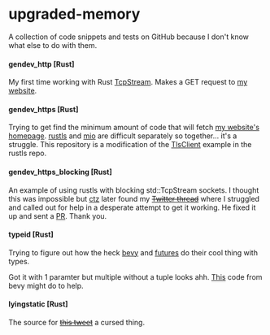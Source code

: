 # upgraded-memory
A collection of code snippets and tests on GitHub because I don't know what else to do with them.

#### gendev_http [Rust]
My first time working with Rust [TcpStream][std_tcpstream]. Makes a GET request to
[my website](nyble.dev).

#### gendev_https [Rust]
Trying to get find the minimum amount of code that will fetch [my website's homepage](nyble.dev).
[rustls][rustls_repo] and [mio][mio_repo] are difficult separately so together... it's a struggle.
This repository is a modification of the [TlsClient][rustls_tlsclient] example in the rustls repo.

#### gendev_https_blocking [Rust]
An example of using rustls with blocking std::TcpStream sockets. I thought this was impossible but
[ctz][ctz] later found my ~~[Twitter thread][rustls_twt_thread]~~ where I struggled and called out
for help in a desperate attempt to get it working. He fixed it up and sent a [PR][pr_1]. Thank you. 

#### typeid [Rust]
Trying to figure out how the heck [bevy][bevy-src] and [futures][futures-src] do their cool thing
with types.

Got it with 1 paramter but multiple without a tuple looks ahh. [This][bevy-systemparam] code from
bevy might do to help.

#### lyingstatic [Rust]
The source for ~~[this tweet][lyingstatic-tweet]~~ a cursed thing.

[lyingstatic-tweet]: https://twitter.com/genuinebyte/status/1329947987448123397?s=20

[ctz]: https://github.com/ctz
[mio_repo]: https://github.com/carllerche/mio
[pr_1]: https://github.com/genuinebyte/upgraded-journey/pull/1
[rustls_repo]: https://github.com/ctz/rustls
[rustls_twt_thread]: https://twitter.com/genuinebyte/status/1113300356484747264
[rustls_tlsclient]: https://github.com/ctz/rustls/blob/master/rustls-mio/examples/tlsclient.rs
[std_tcpstream]: https://doc.rust-lang.org/std/net/struct.TcpStream.html
[bevy-src]: https://github.com/bevyengine
[futures-src]: https://github.com/rust-lang/futures-rs
[bevy-systemparam]: https://github.com/bevyengine/bevy/blob/7628f4a64e6f3eacfc4aad3bb6b3d54309722682/crates/bevy_ecs/src/system/system_param.rs
